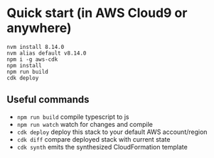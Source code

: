 # Quick start (in AWS Cloud9 or anywhere)

```
nvm install 8.14.0
nvm alias default v8.14.0
npm i -g aws-cdk
npm install
npm run build
cdk deploy
```


## Useful commands

 * `npm run build`   compile typescript to js
 * `npm run watch`   watch for changes and compile
 * `cdk deploy`      deploy this stack to your default AWS account/region
 * `cdk diff`        compare deployed stack with current state
 * `cdk synth`       emits the synthesized CloudFormation template
